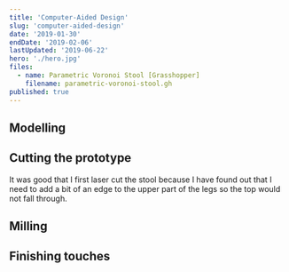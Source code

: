 ```yaml
---
title: 'Computer-Aided Design'
slug: 'computer-aided-design'
date: '2019-01-30'
endDate: '2019-02-06'
lastUpdated: '2019-06-22'
hero: './hero.jpg'
files:
  - name: Parametric Voronoi Stool [Grasshopper]
    filename: parametric-voronoi-stool.gh
published: true
---
```


## Modelling

## Cutting the prototype

It was good that I first laser cut the stool because I have found out that I need to add a bit of an edge to the upper part of the legs so the top would not fall through.

## Milling

## Finishing touches
